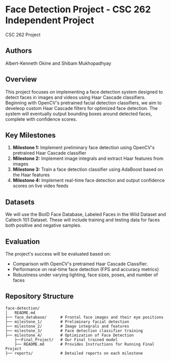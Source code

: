 # Face Detection Project - CSC 262 Independent Project
CSC 262 Project

## Authors
Albert-Kenneth Okine and Shibam Mukhopadhyay

## Overview
This project focuses on implementing a face detection system designed to detect faces in images and videos using Haar Cascade classifiers. Beginning with OpenCV's pretrained facial detection classifiers, we aim to develeop custom Haar Cascade filters for optimized face detection. The system will eventually output bounding boxes around detected faces, complete with confidence scores.

## Key Milestones
1. **Milestone 1:** Implement preliminary face detection using OpenCV's pretrained Haar Cascade classifier
2. **Milestone 2:** Implement image integrals and extract Haar features from images
3. **Milestone 3:** Train a face detection classifier using AdaBoost based on the Haar features
4. **Milestone 4:** Implement real-time face detection and output confidence scores on live video feeds

## Datasets
We will use the BioID Face Database, Labeled Faces in the Wild Dataset and Caltech 101 Dataset. These will include training and testing data for faces both positive and negative samples.

## Evaluation
The project's success will be evaluated based on:
- Comparison with OpenCV's pretrained Haar Cascade Classifier.
- Performance on real-time face detection (FPS and accuracy metrics)
- Robustness under varying lighting, face sizes, poses, and number of faces

## Repository Structure
```
face-detection/
│   README.md
├── face_database/      # Frontal face images and their eye positions
├── milestone_1/        # Preliminary facial detection
├── milestone_2/        # Image integrals and features 
├── milestone_3/        # Face detection classifier training
├── milestone_4/        # Optimization of Face Detection
    ├──Final_Project/   # Our Final trained model
    ├── README.md       # Provides Instructions for Running Final Project
├── reports/            # Detailed reports on each milestone